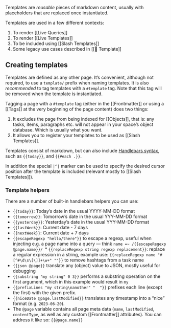 Templates are _reusable_ pieces of markdown content, usually with placeholders that are replaced once instantiated.

Templates are used in a few different contexts:

1. To render [[Live Queries]]
2. To render [[Live Templates]]
3. To be included using [[Slash Templates]]
4. Some legacy use cases described in [[🔌 Template]]

## Creating templates
Templates are defined as any other page. It’s convenient, although not required, to use a `template/` prefix when naming templates. It is also _recommended_ to tag templates with a `#template` tag. Note that this tag will be removed when the template is instantiated.

Tagging a page with a `#template` tag (either in the [[Frontmatter]] or using a [[Tags]] at the very beginning of the page content) does two things:

1. It excludes the page from being indexed for [[Objects]], that is: any tasks, items, paragraphs etc. will not appear in your space’s object database. Which is usually what you want.
2. It allows you to register your templates to be used as [[Slash Templates]].

Templates consist of markdown, but can also include [Handlebars syntax](https://handlebarsjs.com/), such as `{{today}}`, and `{{#each .}}`.

In addition the special `|^|` marker can be used to specify the desired cursor position after the template is included (relevant mostly to [[Slash Templates]]).

### Template helpers
There are a number of built-in handlebars helpers you can use:

- `{{today}}`: Today’s date in the usual YYYY-MM-DD format
- `{{tomorrow}}`: Tomorrow’s date in the usual YYY-MM-DD format
- `{{yesterday}}`: Yesterday’s date in the usual YYY-MM-DD format
- `{{lastWeek}}`: Current date - 7 days
- `{{nextWeek}}`: Current date + 7 days
- `{{escapeRegexp "hello/there"}}` to escape a regexp, useful when injecting e.g. a page name into a query — think `name =~ /{{escapeRegexp @page.name}}/
`* `{{replaceRegexp string regexp replacement}}`: replace a regular expression in a string, example use: `{{replaceRegexp name "#[^#\d\s\[\]]+\w+" ""}}` to remove hashtags from a task name
- `{{json @page}}` translate any (object) value to JSON, mostly useful for debugging
- `{{substring "my string" 0 3}}` performs a substring operation on the first argument, which in this example would result in `my `
- `{{prefixLines "my string\nanother" "  "}}` prefixes each line (except the first) with the given prefix.
- `{{niceDate @page.lastModified}}` translates any timestamp into a “nice” format (e.g. `2023-06-20`).
- The `@page` variable contains all page meta data (`name`, `lastModified`, `contentType`, as well as any custom [[Frontmatter]] attributes). You can address it like so: `{{@page.name}}`
